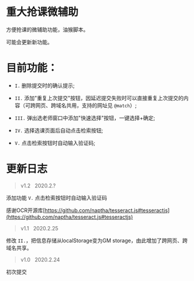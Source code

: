 <!-- 空格 &nbsp; -->
# 重大抢课微辅助
方便抢课的微辅助功能，油猴脚本。

可能会更新新功能。

# 目前功能：
+ `I.` 删除提交时的确认提示; 
+ `II.` 添加"重复上次提交"按钮，因延迟提交失败时可以直接重复上次提交的内容（可跨网页、跨域名共用，支持的网址见 `@match`）; 

+ `III.` 弹出选老师窗口中添加"快速选择"按钮，一键选择+确定; 

+ `IV.` 选择选课页面后自动点击检索按钮;

+ `V.` 点击检索按钮时自动输入验证码;

# 更新日志 
> v1.2 &nbsp; 2020.2.?

添加功能 `V.` 点击检索按钮时自动输入验证码

感谢OCR开源库[https://github.com/naptha/tesseract.js#tesseractjs](https://github.com/naptha/tesseract.js#tesseractjs)

> v1.1 &nbsp; 2020.2.25 

修改 `II.`，把信息存储从localStorage变为GM storage，由此增加了跨网页、跨域名共享。

> v1.0 &nbsp; 2020.2.24

初次提交
